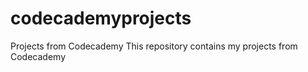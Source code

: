 # codecademyprojects
Projects from Codecademy
 This repository contains my projects from Codecademy

